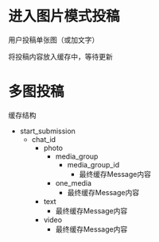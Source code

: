 # 进入图片模式投稿

用户投稿单张图（或加文字）

将投稿内容放入缓存中，等待更新

# 多图投稿

缓存结构

- start_submission
    - chat_id
      - photo
        - media_group
          - media_group_id
            - 最终缓存Message内容
        - one_media
          - 最终缓存Message内容
      - text
        - 最终缓存Message内容
      - video
        - 最终缓存Message内容
